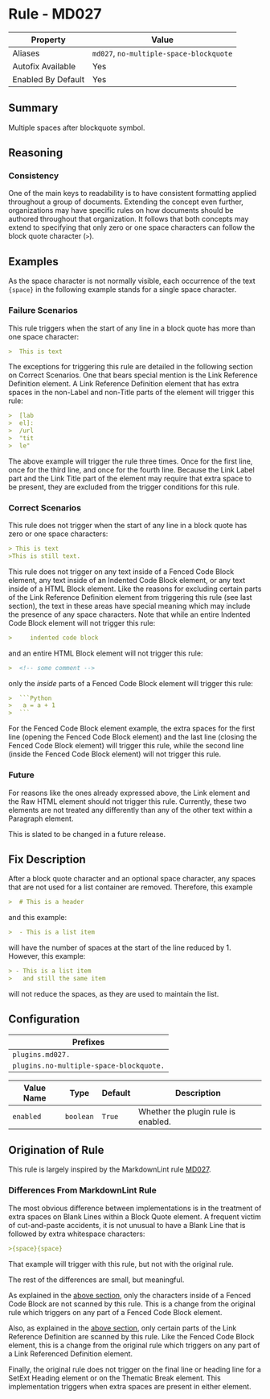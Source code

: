 # Rule - MD027

| Property | Value |
| --- | -- |
| Aliases | `md027`, `no-multiple-space-blockquote` |
| Autofix Available | Yes |
| Enabled By Default | Yes |

## Summary

Multiple spaces after blockquote symbol.

## Reasoning

### Consistency

One of the main keys to readability is to have consistent formatting applied
throughout a group of documents.  Extending the concept even further,
organizations may have specific rules on how documents should be authored throughout
that organization.  It follows that both concepts may extend to specifying
that only zero or one space characters can follow the block quote character
(`>`).

## Examples

As the space character is not normally visible, each occurrence of
the text `{space}` in the following example stands for a single
space character.

### Failure Scenarios

This rule triggers when the start of any line in a block quote has more than
one space character:

```Markdown
>  This is text
```

The exceptions for triggering this rule are detailed in the following section
on Correct Scenarios.  One that bears special mention is the Link Reference Definition
element.  A Link Reference Definition element that has extra spaces in the non-Label
and non-Title parts of the element will trigger this rule:

```Markdown
>  [lab
>  el]:
>  /url
>  "tit
>  le"
```

The above example will trigger the rule three times.  Once for the first line,
once for the third line, and once for the fourth line.  Because the Link Label
part and the Link Title part of the element may require that extra space to be
present, they are excluded from the trigger conditions for this rule.

### Correct Scenarios

This rule does not trigger when the start of any line in a block quote has
zero or one space characters:

```Markdown
> This is text
>This is still text.
```

This rule does not trigger on any text inside of a Fenced Code Block element,
any text inside of an Indented Code Block element, or any text inside of a HTML
Block element. Like the reasons for excluding certain parts of the Link Reference
Definition element from triggering this rule (see last section), the text in
these areas have special meaning which may include the presence of any
space characters.  Note that while an entire Indented Code Block element
will not trigger this rule:

```Markdown
>     indented code block
```

and an entire HTML Block element will not trigger this rule:

```Markdown
>  <!-- some comment -->
```

only the *inside* parts of a Fenced Code Block element will trigger
this rule:

````Markdown
>  ```Python
>   a = a + 1
>  ```
````

For the Fenced Code Block element example, the extra spaces for the
first line (opening the Fenced Code Block element) and the last line
(closing the Fenced Code Block element) will trigger this rule, while
the second line (inside the Fenced Code Block element) will not trigger
this rule.

### Future

For reasons like the ones already expressed above, the
Link element and the Raw HTML element should not trigger this rule.
Currently, these two elements are not treated any differently than
any of the other text within a Paragraph element.

This is slated to be changed in a future release.

## Fix Description

After a block quote character and an optional space character, any spaces that
are not used for a list container are removed. Therefore, this example

```Markdown
>  # This is a header
```

and this example:

```Markdown
>  - This is a list item
```

will have the number of spaces at the start of the line reduced by 1.  However, this
example:

```Markdown
> - This is a list item
>   and still the same item
```

will not reduce the spaces, as they are used to maintain the list.

## Configuration

| Prefixes |
| --- |
| `plugins.md027.` |
| `plugins.no-multiple-space-blockquote.` |

| Value Name | Type | Default | Description |
| -- | -- | -- | -- |
| `enabled` | `boolean` | `True` | Whether the plugin rule is enabled. |

## Origination of Rule

This rule is largely inspired by the MarkdownLint rule
[MD027](https://github.com/DavidAnson/markdownlint/blob/main/doc/Rules.md#md027---multiple-spaces-after-blockquote-symbol).

### Differences From MarkdownLint Rule

The most obvious difference between implementations is in the treatment of extra
spaces on Blank Lines within a Block Quote element.  A frequent
victim of cut-and-paste accidents, it is not unusual to have a
Blank Line that is followed by extra whitespace characters:

```Markdown
>{space}{space}
```

That example will trigger with this rule, but not with the original
rule.

The rest of the differences are small, but meaningful.

As explained
in the [above section](#correct-scenarios), only the characters inside of a
Fenced Code Block are not scanned by this rule.  This is a change
from the original rule which triggers on any part of a Fenced Code
Block element.

Also, as explained in the [above section](#failure-scenarios), only
certain parts of the Link Reference Definition are scanned by this
rule.  Like the Fenced Code Block element, this is a change from the
original rule which triggers on any part of a Link Referenced Definition
element.

Finally, the original rule does not trigger on the final line or
heading line for a SetExt Heading element or on the Thematic Break
element.  This implementation triggers when extra spaces are present in
either element.
